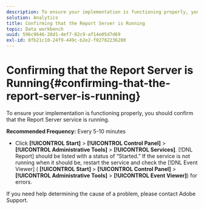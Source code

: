 ```yaml
---
description: To ensure your implementation is functioning properly, you should confirm that the Report Server service is running.
solution: Analytics
title: Confirming that the Report Server is Running
topic: Data workbench
uuid: 596c9646-20d1-4ef7-82c9-af14e05d7d69
exl-id: 8fb21c10-24f9-449c-b2e2-f02782236280
---
```

# Confirming that the Report Server is Running{#confirming-that-the-report-server-is-running}

To ensure your implementation is functioning properly, you should confirm that the Report Server service is running.

 **Recommended Frequency:** Every 5-10 minutes

* Click **[!UICONTROL Start]** > **[!UICONTROL Control Panel]** > **[!UICONTROL Administrative Tools]** > **[!UICONTROL Services]**. [!DNL Report] should be listed with a status of “Started.” If the service is not running when it should be, restart the service and check the [!DNL Event Viewer] ( **[!UICONTROL Start]** > **[!UICONTROL Control Panel]** > **[!UICONTROL Administrative Tools]** > **[!UICONTROL Event Viewer]**) for errors.

If you need help determining the cause of a problem, please contact Adobe Support.
